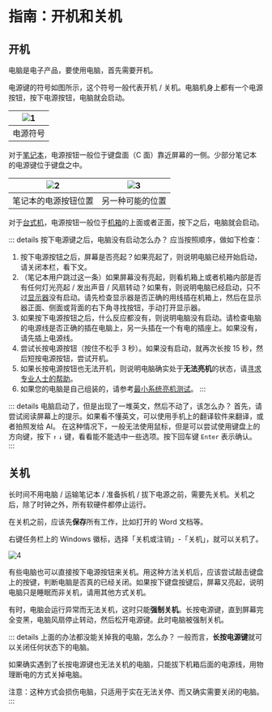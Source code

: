 # 指南：开机和关机

## 开机

电脑是电子产品，要使用电脑，首先需要开机。

电源键的符号如图所示，这个符号一般代表开机 / 关机。电脑机身上都有一个电源按钮，按下电源按钮，电脑就会启动。

| ![1](/pic/power_symbol.png) |
| --------------------------- |
| 电源符号                        |

对于[笔记本](/concept/computer#:~:text=笔记本电脑：)，电源按钮一般位于键盘面（C 面）靠近屏幕的一侧。少部分笔记本的电源键位于键盘之中。

| ![2](/pic/notebook_power_buttom.png) | ![3](/pic/power_buttom_in_keyboard.png) |
| ------------------------------------ | --------------------------------------- |
| 笔记本的电源按钮位置                           | 另一种可能的位置                                |

对于[台式机](/concept/computer#:~:text=台式电脑：)，电源按钮一般位于[机箱](/concept/computer#机箱)的上面或者正面，按下之后，电脑就会启动。

::: details 按下电源键之后，电脑没有启动怎么办？
应当按照顺序，做如下检查：

1. 按下电源按钮之后，屏幕是否亮起？如果亮起了，则说明电脑已经开始启动，请关闭本栏，看下文。
2. （笔记本用户跳过这一条）如果屏幕没有亮起，则看机箱上或者机箱内部是否有任何灯光亮起 / 发出声音 / 风扇转动？如果有，则说明电脑已经启动，只不过[显示器](/concept/computer#显示器)没有启动。请先检查显示器是否正确的用线插在机箱上，然后在显示器正面、侧面或背面的右下角寻找按钮，手动打开显示器。
3. 如果按下电源按钮之后，什么反应都没有，则说明电脑没有启动。请检查电脑的电源线是否正确的插在电脑上，另一头插在一个有电的插座上。如果没有，请先插上电源线。
4. 尝试长按电源按钮（按住不松手 3 秒）。如果没有启动，就再次长按 15 秒，然后短按电源按钮，尝试开机。
5. 如果长按电源按钮也无法开机，则说明电脑确实处于**无法亮机**的状态，请[寻求专业人士的帮助](/tutorial/ask_for_help)。
6. 如果您的电脑是自己组装的，请参考[最小系统亮机测试](https://github.com/SystemTerminator/Computer-minimum-system-detection-method)。
:::

::: details 电脑启动了，但是出现了一堆英文，然后不动了，该怎么办？
首先，请尝试阅读屏幕上的提示。如果看不懂英文，可以使用手机上的翻译软件来翻译，或者拍照发给 AI。
在这种情况下，一般无法使用鼠标，但是可以尝试使用键盘上的方向键，按下 `↑` `↓` 键，看看能不能选中一些选项。按下回车键 `Enter` 表示确认。
:::

## 关机

长时间不用电脑 / 运输笔记本 / 准备拆机 / 拔下电源之前，需要先关机。关机之后，除了时钟之外，所有软硬件都停止运行。

在关机之前，应该先**保存**所有工作，比如打开的 Word 文档等。

右键任务栏上的 Windows 徽标，选择「关机或注销」-「关机」，就可以关机了。

![4](/pic/poweroff.png)

有些电脑也可以直接按下电源按钮来关机。用这种方法关机后，应该尝试敲击键盘上的按键，判断电脑是否真的已经关闭。如果按下键盘按键后，屏幕又亮起，说明电脑只是睡眠而非关机，请用其他方式关机。

有时，电脑会运行异常而无法关机，这时只能**强制关机**。长按电源键，直到屏幕完全变黑，电脑风扇停止转动，然后松开电源键。此时电脑被强制关机。

::: details 上面的办法都没能关掉我的电脑，怎么办？
一般而言，**长按电源键**就可以关闭任何状态下的电脑。

如果确实遇到了长按电源键也无法关机的电脑，只能拔下机箱后面的电源线，用物理断电的方式关掉电脑。

注意：这种方式会损伤电脑，只适用于实在无法关停、而又确实需要关闭的电脑。
:::